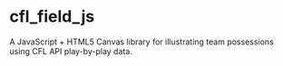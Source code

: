 # cfl_field_js
A JavaScript + HTML5 Canvas library for illustrating team possessions using CFL API play-by-play data.
